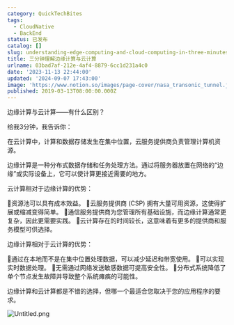 ```yaml
---
category: QuickTechBites
tags:
  - CloudNative
  - BackEnd
status: 已发布
catalog: []
slug: understanding-edge-computing-and-cloud-computing-in-three-minutes
title: 三分钟理解边缘计算与云计算
urlname: 03bad7af-212e-4af4-8879-6cc1d231a4c0
date: '2023-11-13 22:44:00'
updated: '2024-09-07 17:43:00'
image: 'https://www.notion.so/images/page-cover/nasa_transonic_tunnel.jpg'
published: 2019-03-13T08:00:00.000Z
---
```


边缘计算与云计算——有什么区别？


给我3分钟，我告诉你：


在云计算中，计算和数据存储发生在集中位置，云服务提供商负责管理计算机资源。


边缘计算是一种分布式数据存储和任务处理方法。通过将服务器放置在网络的“边缘”或实际设备上，它可以使计算更接近需要的地方。


云计算相对于边缘计算的优势：


🔹资源池可以具有成本效益。
🔹云服务提供商 (CSP) 拥有大量可用资源，这使得扩展或缩减变得简单。
🔹通信服务提供商为您管理所有基础设施，而边缘计算通常更复杂，因此更需要实践。
🔹云计算存在的时间较长，这意味着有更多的提供商和服务模型可供选择。


边缘计算相对于云计算的优势：


🔸通过在本地而不是在集中位置处理数据，可以减少延迟和带宽使用。
🔸可以实现实时数据处理。
🔸无需通过网络发送敏感数据可提高安全性。
🔸分布式系统降低了单个节点发生故障并导致整个系统瘫痪的可能性。


边缘计算和云计算都是不错的选择，但哪一个最适合您取决于您的应用程序的要求。


![Untitled.png](https://prod-files-secure.s3.us-west-2.amazonaws.com/5d24fe63-e567-4804-86f9-9fdc62e13082/13581d9b-f241-4af1-9995-cb87504adaf1/Untitled.png?X-Amz-Algorithm=AWS4-HMAC-SHA256&X-Amz-Content-Sha256=UNSIGNED-PAYLOAD&X-Amz-Credential=ASIAZI2LB466XACN6BMA%2F20250410%2Fus-west-2%2Fs3%2Faws4_request&X-Amz-Date=20250410T213449Z&X-Amz-Expires=3600&X-Amz-Security-Token=IQoJb3JpZ2luX2VjEDMaCXVzLXdlc3QtMiJGMEQCIBuuahKRpb96uYwbi1lNiTv1syPnJ%2Bj78Ttsx6YXTKfdAiB6lwuPaRBHvywWU5w2zQWNTZhVTjx9UlQCJ4ik2AHEwSqIBAis%2F%2F%2F%2F%2F%2F%2F%2F%2F%2F8BEAAaDDYzNzQyMzE4MzgwNSIMIzf2ZJttSvoLeZyIKtwDvMOIWonudRSHJXB65pQKskrpOSpkrP%2Bs%2BGYawkhkUbHy7nALEE2K%2Bl8M50OVkSkW%2BTSQwKO7wqUDstampRVbGsrBxkzUqrM6MDH4BpZBGNNt0cROIkOy9v7PyyYRR9cudfLX6YMiPavc1Nk%2Fb4Pjyzjk8npDTaEBwJHoCvAMufePACa3AVj0xFXmBwZzERbmHrU0SyabUrzqA2INZSsuU2reLP13ado0o5HKXtz2N2xAMLo0e%2FuQzQDseKbkgkLnXSdLEUr11yeywC7W7069HS4IHRo98LuYGPuOJoIzmqhwd52vuHFMzlnZ4zuv10sr2KSb7GAfVKCRLmxo4zlH0dkpVKEPU1KBoll6u68CoO9b8JHkhkUlufjNnDPq7gdIqaXnjddgVzS6kDSaMdOaZ%2FmKE1Tka3a1dUaAOxUw0m3AegZbMSAJuO8B29cnBiuTxedZ3%2Fg7eJBUGhpjTnz%2Fs7XN%2F1yt%2BygNvJoRKrQLPRlw8kr5%2BN6kDCCQe3T6yMHiJMsvQt3U6SPpwobgq8vLwXTnAhqTKl7DmM42fmnw2p9PG%2FDyZtWjVP8g5b9o2huAvMoehHjN%2BGcb3G5TO5uwL%2B%2BrD0jyXfaJSVFeZL8nslwAA4Pa9iin4xIHscwwlbHgvwY6pgF57Q0RPvlfj9X6qsJvNTEG5dgrfInd6jOQZ38xTtA0PX6Qj1XuNQUJ2BoYTWMKKjdTqaWmrYFEkxFRRw1xg6zY7n2W%2BZj4IIL9n3Q0VemdVoe%2FWxmH%2Fg6HmIyUpkLfuj5K7MjfDgFozbgzqPUVAywzO6W2mQ4B72%2F7395EmiIj2wulSy8yDlaak57UlTF1Og9vSKNuxIZd1QwzKktPdquHm0u5Moep&X-Amz-Signature=494cba29a02c8cb4a73ba4e208ab67f47196a12815502fdc18b01ca1c4f10f56&X-Amz-SignedHeaders=host&x-id=GetObject)

